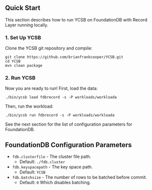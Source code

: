 <!--
Copyright (c) 2019 YCSB contributors. All rights reserved.

Licensed under the Apache License, Version 2.0 (the "License"); you
may not use this file except in compliance with the License. You
may obtain a copy of the License at

http://www.apache.org/licenses/LICENSE-2.0

Unless required by applicable law or agreed to in writing, software
distributed under the License is distributed on an "AS IS" BASIS,
WITHOUT WARRANTIES OR CONDITIONS OF ANY KIND, either express or
implied. See the License for the specific language governing
permissions and limitations under the License. See accompanying
LICENSE file.
-->

## Quick Start

This section describes how to run YCSB on FoundationDB with Record Layer running locally. 

### 1. Set Up YCSB

Clone the YCSB git repository and compile:

    git clone https://github.com/brianfrankcooper/YCSB.git
    cd YCSB
    mvn clean package

### 2. Run YCSB
    
Now you are ready to run! First, load the data:

    ./bin/ycsb load fdbrecord -s -P workloads/workloada

Then, run the workload:

    ./bin/ycsb run fdbrecord -s -P workloads/workloada

See the next section for the list of configuration parameters for FoundationDB.

## FoundationDB Configuration Parameters

* ```fdb.clusterfile``` - The cluster file path.
  * Default: ```./fdb.cluster```
* ```fdb.keyspacepath``` - The key space path.
  * Default: ```YCSB```
* ```fdb.batchsize``` - The number of rows to be batched before commit.
  * Default: ```0``` Which disables batching.
